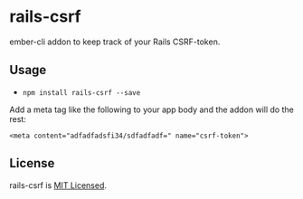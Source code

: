 # rails-csrf

ember-cli addon to keep track of your Rails CSRF-token.

## Usage

* `npm install rails-csrf --save`

Add a meta tag like the following to your app body and the addon will
do the rest:

```
<meta content="adfadfadsfi34/sdfadfadf=" name="csrf-token">
```

## License
rails-csrf is [MIT Licensed](https://github.com/abuiles/rails-csrf/blob/master/LICENSE).
